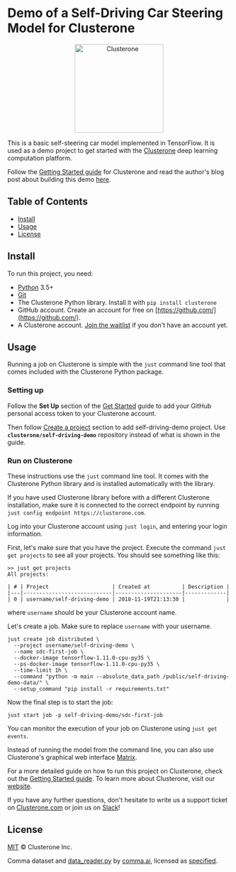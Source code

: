 # Demo of a Self-Driving Car Steering Model for Clusterone
<p align="center">
<img src="co_logo.png" alt="Clusterone" width="200">
</p>

This is a basic self-steering car model implemented in TensorFlow. It is used as a demo project to get started with the [Clusterone](https://clusterone.com) deep learning computation platform.


Follow the [Getting Started guide](https://docs.clusterone.com/get-started) for Clusterone and read the author's blog post about building this demo [here](https://clusterone.com/blog/2017/08/07/self-driving-car-tensorflow/).


## Table of Contents

- [Install](#install)
- [Usage](#usage)
- [License](#license)

## Install

To run this project, you need:

- [Python](https://python.org) 3.5+
- [Git](https://git-scm.com/)
- The Clusterone Python library. Install it with `pip install clusterone`
- GitHub account. Create an account for free on [https://github.com/](https://github.com/).
- A Clusterone account. [Join the waitlist](https://clusterone.com/join-waitlist/) if you don't have an account yet.

## Usage

Running a job on Clusterone is simple with the `just` command line tool that comes included with the Clusterone Python package.

### Setting up

Follow the **Set Up** section of the [Get Started](https://docs.clusterone.com/get-started#set-up) guide to add your GitHub personal access token to your Clusterone account.

Then follow [Create a project](https://docs.clusterone.com/get-started#create-a-project) section to add self-driving-demo project. Use **`clusterone/self-driving-demo`** repository instead of what is shown in the guide.

### Run on Clusterone

These instructions use the `just` command line tool. It comes with the Clusterone Python library and is installed automatically with the library.

If you have used Clusterone library before with a different Clusterone installation, make sure it is connected to the correct endpoint by running `just config endpoint https://clusterone.com`.

Log into your Clusterone account using `just login`, and entering your login information.

First, let's make sure that you have the project. Execute the command `just get projects` to see all your projects. You should see something like this:
```shell
>> just get projects
All projects:

| # | Project                    | Created at          | Description |
|---|----------------------------|---------------------|-------------|
| 0 | username/self-driving-demo | 2018-11-19T21:13:30 |             |
```
where `username` should be your Clusterone account name.

Let's create a job. Make sure to replace `username` with your username.
```shell
just create job distributed \
  --project username/self-driving-demo \
  --name sdc-first-job \
  --docker-image tensorflow-1.11.0-cpu-py35 \
  --ps-docker-image tensorflow-1.11.0-cpu-py35 \
  --time-limit 1h \
  --command "python -m main --absolute_data_path /public/self-driving-demo-data/" \
  --setup_command "pip install -r requirements.txt"
```

Now the final step is to start the job:

```shell
just start job -p self-driving-demo/sdc-first-job
```

You can monitor the execution of your job on Clusterone using `just get events`.

Instead of running the model from the command line, you can also use Clusterone's graphical web interface [Matrix](https://clusterone.com/matrix).

For a more detailed guide on how to run this project on Clusterone, check out the [Getting Started guide](https://docs.clusterone.com/get-started). To learn more about Clusterone, visit our [website](https://clusterone.com).

If you have any further questions, don't hesitate to write us a support ticket on [Clusterone.com](https://clusterone.com) or join us on [Slack](https://bit.ly/2OPc6JH)!

## License

[MIT](LICENSE) © Clusterone Inc.

Comma dataset and [data_reader.py](utils/data_reader.py) by [comma.ai](https://github.com/commaai/research), licensed as [specified](LICENSE_COMMA).
